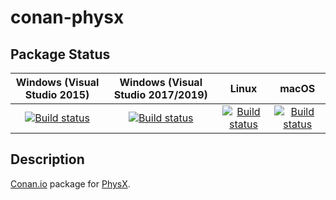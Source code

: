 # conan-physx

## Package Status

| Windows (Visual Studio 2015) | Windows (Visual Studio 2017/2019) | Linux | macOS |
|:----------------------------:|:---------------------------------:|:-----:|:-----:|
|[![Build status](https://ci.appveyor.com/api/projects/status/d65ew35tacckxtha/branch/testing%2F4.1.1?svg=true)](https://ci.appveyor.com/project/SpaceIm/conan-physx)|[![Build status](https://github.com/SpaceIm/conan-physx/workflows/.github/workflows/windows.yml/badge.svg?branch=testing%2F4.1.1)](https://github.com/SpaceIm/conan-physx/actions/workflows/windows.yml?query=branch%3Atesting%2F4.1.1)|[![Build status](https://github.com/SpaceIm/conan-physx/workflows/.github/workflows/linux.yml/badge.svg?branch=testing%2F4.1.1)](https://github.com/SpaceIm/conan-physx/actions/workflows/linux.yml?query=branch%3Atesting%2F4.1.1)|[![Build status](https://github.com/SpaceIm/conan-physx/workflows/.github/workflows/macos.yml/badge.svg?branch=testing%2F4.1.1)](https://github.com/SpaceIm/conan-physx/actions/workflows/macos.yml?query=branch%3Atesting%2F4.1.1)|

## Description

[Conan.io](https://conan.io) package for [PhysX](https://github.com/NVIDIAGameWorks/PhysX).
